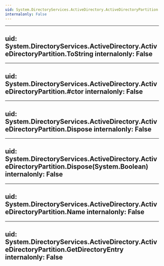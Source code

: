 ```yaml
---
uid: System.DirectoryServices.ActiveDirectory.ActiveDirectoryPartition
internalonly: False
---
```


---
uid: System.DirectoryServices.ActiveDirectory.ActiveDirectoryPartition.ToString
internalonly: False
---

---
uid: System.DirectoryServices.ActiveDirectory.ActiveDirectoryPartition.#ctor
internalonly: False
---

---
uid: System.DirectoryServices.ActiveDirectory.ActiveDirectoryPartition.Dispose
internalonly: False
---

---
uid: System.DirectoryServices.ActiveDirectory.ActiveDirectoryPartition.Dispose(System.Boolean)
internalonly: False
---

---
uid: System.DirectoryServices.ActiveDirectory.ActiveDirectoryPartition.Name
internalonly: False
---

---
uid: System.DirectoryServices.ActiveDirectory.ActiveDirectoryPartition.GetDirectoryEntry
internalonly: False
---
